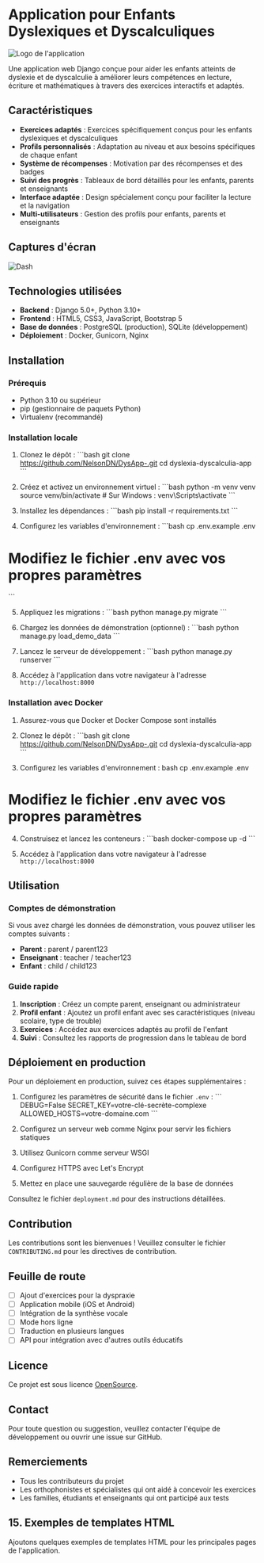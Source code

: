 # Application pour Enfants Dyslexiques et Dyscalculiques

![Logo de l'application](static/img/logo.png)

Une application web Django conçue pour aider les enfants atteints de dyslexie et de dyscalculie à améliorer leurs compétences en lecture, écriture et mathématiques à travers des exercices interactifs et adaptés.

## Caractéristiques

- **Exercices adaptés** : Exercices spécifiquement conçus pour les enfants dyslexiques et dyscalculiques
- **Profils personnalisés** : Adaptation au niveau et aux besoins spécifiques de chaque enfant
- **Système de récompenses** : Motivation par des récompenses et des badges
- **Suivi des progrès** : Tableaux de bord détaillés pour les enfants, parents et enseignants
- **Interface adaptée** : Design spécialement conçu pour faciliter la lecture et la navigation
- **Multi-utilisateurs** : Gestion des profils pour enfants, parents et enseignants

## Captures d'écran

![Dash](static/img/screenshots/progress_report.png)

## Technologies utilisées

- **Backend** : Django 5.0+, Python 3.10+
- **Frontend** : HTML5, CSS3, JavaScript, Bootstrap 5
- **Base de données** : PostgreSQL (production), SQLite (développement)
- **Déploiement** : Docker, Gunicorn, Nginx

## Installation

### Prérequis

- Python 3.10 ou supérieur
- pip (gestionnaire de paquets Python)
- Virtualenv (recommandé)

### Installation locale

1. Clonez le dépôt :
\`\`\`bash
git clone https://github.com/NelsonDN/DysApp-.git
cd dyslexia-dyscalculia-app
\`\`\`

2. Créez et activez un environnement virtuel :
\`\`\`bash
python -m venv venv
source venv/bin/activate  # Sur Windows : venv\Scripts\activate
\`\`\`

3. Installez les dépendances :
\`\`\`bash
pip install -r requirements.txt
\`\`\`

4. Configurez les variables d'environnement :
\`\`\`bash
cp .env.example .env
# Modifiez le fichier .env avec vos propres paramètres
\`\`\`

5. Appliquez les migrations :
\`\`\`bash
python manage.py migrate
\`\`\`

6. Chargez les données de démonstration (optionnel) :
\`\`\`bash
python manage.py load_demo_data
\`\`\`

7. Lancez le serveur de développement :
\`\`\`bash
python manage.py runserver
\`\`\`

8. Accédez à l'application dans votre navigateur à l'adresse `http://localhost:8000`

### Installation avec Docker

1. Assurez-vous que Docker et Docker Compose sont installés
2. Clonez le dépôt :
\`\`\`bash
git clone https://github.com/NelsonDN/DysApp-.git
cd dyslexia-dyscalculia-app
\`\`\`

3. Configurez les variables d'environnement :
bash
cp .env.example .env
# Modifiez le fichier .env avec vos propres paramètres


4. Construisez et lancez les conteneurs :
\`\`\`bash
docker-compose up -d
\`\`\`

5. Accédez à l'application dans votre navigateur à l'adresse `http://localhost:8000`

## Utilisation

### Comptes de démonstration

Si vous avez chargé les données de démonstration, vous pouvez utiliser les comptes suivants :

- **Parent** : parent / parent123
- **Enseignant** : teacher / teacher123
- **Enfant** : child / child123

### Guide rapide

1. **Inscription** : Créez un compte parent, enseignant ou administrateur
2. **Profil enfant** : Ajoutez un profil enfant avec ses caractéristiques (niveau scolaire, type de trouble)
3. **Exercices** : Accédez aux exercices adaptés au profil de l'enfant
4. **Suivi** : Consultez les rapports de progression dans le tableau de bord

## Déploiement en production

Pour un déploiement en production, suivez ces étapes supplémentaires :

1. Configurez les paramètres de sécurité dans le fichier `.env` :
\`\`\`
DEBUG=False
SECRET_KEY=votre-clé-secrète-complexe
ALLOWED_HOSTS=votre-domaine.com
\`\`\`

2. Configurez un serveur web comme Nginx pour servir les fichiers statiques
3. Utilisez Gunicorn comme serveur WSGI
4. Configurez HTTPS avec Let's Encrypt
5. Mettez en place une sauvegarde régulière de la base de données

Consultez le fichier `deployment.md` pour des instructions détaillées.

## Contribution

Les contributions sont les bienvenues ! Veuillez consulter le fichier `CONTRIBUTING.md` pour les directives de contribution.

## Feuille de route

- [ ] Ajout d'exercices pour la dyspraxie
- [ ] Application mobile (iOS et Android)
- [ ] Intégration de la synthèse vocale
- [ ] Mode hors ligne
- [ ] Traduction en plusieurs langues
- [ ] API pour intégration avec d'autres outils éducatifs

## Licence

Ce projet est sous licence [OpenSource](LICENSE).

## Contact

Pour toute question ou suggestion, veuillez contacter l'équipe de développement ou ouvrir une issue sur GitHub.

## Remerciements

- Tous les contributeurs du projet
- Les orthophonistes et spécialistes qui ont aidé à concevoir les exercices
- Les familles, étudiants et enseignants qui ont participé aux tests


## 15. Exemples de templates HTML

Ajoutons quelques exemples de templates HTML pour les principales pages de l'application.


